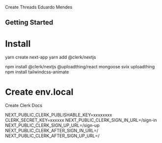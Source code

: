 Create Threads Eduardo Mendes
## Getting Started

# Install
yarn create next-app
yarn add @clerk/nextjs

npm install @clerk/nextjs @uploadthing/react mongoose svix uploadthing
npm install tailwindcss-animate

# Create env.local
Create Clerk Docs 

NEXT_PUBLIC_CLERK_PUBLISHABLE_KEY=xxxxxxxx
CLERK_SECRET_KEY=xxxxxx
NEXT_PUBLIC_CLERK_SIGN_IN_URL=/sign-in
NEXT_PUBLIC_CLERK_SIGN_UP_URL=/sign-up
NEXT_PUBLIC_CLERK_AFTER_SIGN_IN_URL=/
NEXT_PUBLIC_CLERK_AFTER_SIGN_UP_URL=/
